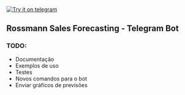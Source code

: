 [![Try it on telegram](https://img.shields.io/badge/try%20it-on%20telegram-0088cc.svg)](http://t.me/sales_predictions_bot)

## Rossmann Sales Forecasting - Telegram Bot

### TODO:
- Documentação
- Exemplos de uso
- Testes
- Novos comandos para o bot
- Enviar gráficos de previsões
